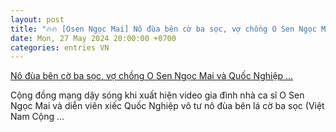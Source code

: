 ```yaml
---
layout: post
title: "🔥🔥 [Osen Ngọc Mai] Nô đùa bên cờ ba sọc, vợ chồng O Sen Ngọc Mai và Quốc Nghiệp ..."
date: Mon, 27 May 2024 20:00:00 +0700
categories: entries VN
---
```

[Nô đùa bên cờ ba sọc, vợ chồng O Sen Ngọc Mai và Quốc Nghiệp ...](https://congthuong.vn/vo-tu-no-dua-ben-co-ba-soc-vo-chong-o-sen-ngoc-mai-va-quoc-nghiep-noi-gi-322702.html)

Cộng đồng mạng dậy sóng khi xuất hiện video gia đình nhà ca sĩ O Sen Ngọc Mai và diễn viên xiếc Quốc Nghiệp vô tư nô đùa bên lá cờ ba sọc (Việt Nam Cộng ...

